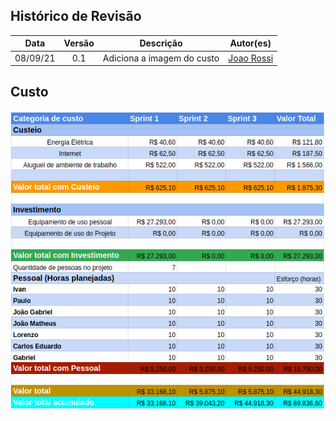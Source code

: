 ## Histórico de Revisão
| Data | Versão | Descrição | Autor(es)|
|:----:|:------:|:---------:|:--------:|
| 08/09/21 | 0.1 | Adiciona a imagem do custo | [Joao Rossi]((https://github.com/bielrossi15)) |



## Custo

[![](imagens/custoEvm.png)](imagens/custoEvm.png) 